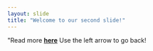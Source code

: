 ```yaml
---
layout: slide
title: "Welcome to our second slide!"
---
```

"Read more **[here](www.google.com)**
Use the left arrow to go back!
